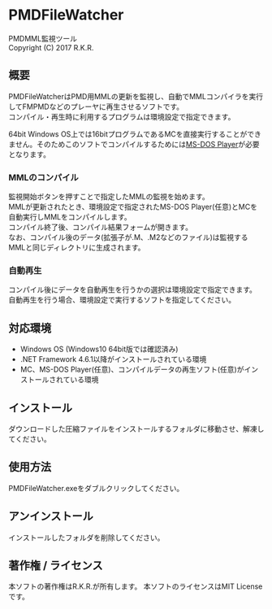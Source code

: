 # PMDFileWatcher
PMDMML監視ツール  
Copyright (C) 2017 R.K.R.

## 概要
PMDFileWatcherはPMD用MMLの更新を監視し、自動でMMLコンパイラを実行してFMPMDなどのプレーヤに再生させるソフトです。  
コンパイル・再生時に利用するプログラムは環境設定で指定できます。  
  
64bit Windows OS上では16bitプログラムであるMCを直接実行することができません。そのためこのソフトでコンパイルするためには[MS-DOS Player](http://takeda-toshiya.my.coocan.jp/msdos/)が必要となります。

### MMLのコンパイル
監視開始ボタンを押すことで指定したMMLの監視を始めます。  
MMLが更新されたとき、環境設定で指定されたMS-DOS Player(任意)とMCを自動実行しMMLをコンパイルします。  
コンパイル終了後、コンパイル結果フォームが開きます。  
なお、コンパイル後のデータ(拡張子が.M、.M2などのファイル)は監視するMMLと同じディレクトリに生成されます。

### 自動再生
コンパイル後にデータを自動再生を行うかの選択は環境設定で指定できます。  
自動再生を行う場合、環境設定で実行するソフトを指定してください。

## 対応環境
* Windows OS (Windows10 64bit版では確認済み)
* .NET Framework 4.6.1以降がインストールされている環境
* MC、MS-DOS Player(任意)、コンパイルデータの再生ソフト(任意)がインストールされている環境

## インストール
ダウンロードした圧縮ファイルをインストールするフォルダに移動させ、解凍してください。

## 使用方法
PMDFileWatcher.exeをダブルクリックしてください。

## アンインストール
インストールしたフォルダを削除してください。

## 著作権 / ライセンス
本ソフトの著作権はR.K.R.が所有します。
本ソフトのライセンスはMIT Licenseです。
